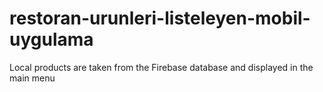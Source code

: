 # restoran-urunleri-listeleyen-mobil-uygulama
Local products are taken from the Firebase database and displayed in the main menu
